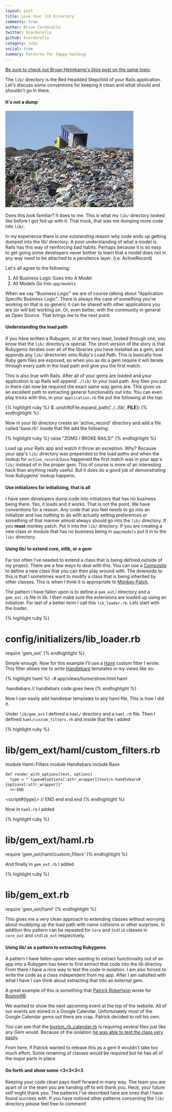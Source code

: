 ```yaml
---
layout: post
title: Love Your lib Directory
comments: true
author: Brian Cardarella
twitter: bcardarella
github: bcardarella
category: ruby
social: true
summary: Patterns for happy hacking
---
```


[Be sure to check out Bryan Helmkamp's blog post on the same topic](http://blog.codeclimate.com/blog/2012/02/07/what-code-goes-in-the-lib-directory)

The `lib/` directory is the Red Headded Stepchild of your Rails
application. Let's discuss some conventions for keeping it clean and
what should and shouldn't go in there.

#### It's not a dump ####

![Dump](/images/dump.jpg)

Does this look familiar? It does to me. This is what my `lib/` directory
looked like before I got fed up with it. That truck, that was me dumping more
code into `lib/`.

In my experience there is one outstanding reason why code ends up
getting dumped into the lib/ directory: A poor understanding of what a
model is. Rails has this way of reinforcing bad habits. Perhaps because
it is so easy to get going some developers never bother to learn that a
model does not in any way need to be attached to a persitence layer.
(i.e. ActiveRecord)

Let's all agree to the following:

1. All Business Logic Goes Into A Model
2. All Models Go Into `app/models`

When we say "Business Logic" we are of course talking about "Application
Specific Business Logic". There is always the case of something you're
working on that is so generic it can be shared with other applications
you are (or will be) working on. Or, even better, with the community in
general as Open Source. That brings me to the next point.

#### Understanding the load path ####

If you have written a Rubygem, or at the very least, looked through one,
you know that the `lib/` directory is special. The short version of the
story is that Rubygems iterates over all of the libraries you have
installed as a gem, and appends any `lib/` directories onto Ruby's Load
Path. This is basically how Ruby gem files are exposed, so when you as
do a gem require it will iterate through every path in the load path and
give you the first match.

This is also true with Rails. After all of your gems are loaded and your
application is up Rails will append `./lib/` to your load path. Any
files you put in there can now be required the exact same way gems are.
This gives us an excellent path to extracting general functionality out
into. You can even play tricks with this, in your `application.rb` file
put the following at the top:

{% highlight ruby %}
$:.unshift(File.expand_path('../../lib', __FILE__))
{% endhighlight %}

Now in your lib directory create an 'active_record' directory and add a
file called 'base.rb'. Inside that file add the following:

{% highlight ruby %}
raise "ZOMG I BROKE RAILS!"
{% endhighlight %}

Load up your Rails app and watch it throw an exception. Why? Because
your app's `lib/` directory was prepended to the load paths and when the
lookup for `active_record/base` happened the first match was in your
app's `lib/` instead of in the proper gem. This of course is more of an interesting hack than anything really
useful. But it does do a good job of demonstrating how Rubygems' lookup
happens.

#### Use initializers for initializing, that is all ####

I have seen developers dump code into initializers that has no business
being there. Yes, it loads and it works. That is not the point. We have
conventions for a reason. Any code that you feel needs to go into an
initializer and has nothing to do with actually setting preferences or
something of that manner almost always should go into the `lib/`
directory. If you **must** monkey patch. Put it into the `lib/`
directory. If you are creating a new class or module that has no
business being in `app/models` put it in to the `lib/` directory.

#### Using lib/ to extend core, stlib, or a gem ####

Far too often I've needed to extend a class that is being defined
outside of my project. There are a few ways to deal with this. You can
use a [Composite](http://en.wikipedia.org/wiki/Composite_pattern) to
define a new class that you can then play around with. The downside to
this is that I sometimes want to modify a class that is being inherited
by other classes. This is when I think it is appropriate to [Monkey
Patch](http://en.wikipedia.org/wiki/Monkey_patch).

The pattern I have fallen upon is to define a `gem_ext/` directory and a
`gem_ext.rb` file in lib. I then make sure the extensions are loaded up
using an initializer. For last of a better term I call this
`lib_loader.rb`. Lets start with the loader.

{% highlight ruby %}
# config/initializers/lib_loader.rb

require 'gem_ext'
{% endhighlight %}

Simple enough. Now for this example I'll use a [Haml](http://haml-lang.com/) custom filter I wrote.
This filter allows me to write [Handlebars](http://handlebarsjs.com)
templates in my views like so:

{% highlight haml %}
-# app/views/home/show.html.haml

:handlebars
  // handlebars code goes here
{% endhighlight %}

Now I can easily add handlebar templates to any haml file. This is how I
did it.

Under `lib/gem_ext` I defined a `haml/` directory and a `haml.rb` file. Then I defined `haml/custom_filters.rb` and inside that file
I added

{% highlight ruby %}
# lib/gem_ext/haml/custom_filters.rb

module Haml::Filters
  module Handlebars
    include Base

    def render_with_options(text, options)
      type = " type=#{options[:attr_wrapper]}text/x-handlebars#{options[:attr_wrapper]}"
      <<-END
<script#{type}>
//<![CDATA[
  #{text.rstrip.gsub("\n", "\n    ")}
//]]>
</script>
      END
    end
  end
end
{% endhighlight %}

Now in `haml.rb` I added

{% highlight ruby %}
# lib/gem_ext/haml.rb

require 'gem_ext/haml/custom_filters'
{% endhighlight %}

And finally in `gem_ext.rb` I added

{% highlight ruby %}
# lib/gem_ext.rb

require 'gem_ext/haml'
{% endhighlight %}

This gives me a very clean approach to extending classes without
worrying about muddying up the load path with name collisions or other
surprises. In addition this pattern can
be repeated for `Core` and `Stdlib` classes in `core_ext` and `stdlib_ext`
respectively.

#### Using lib/ as a pattern to extracting Rubygems ####

A pattern I have fallen upon when wanting to extract functionality out
of an app into a Rubygem has been to first extract that code into the
lib directoy. From there I have a nice way to test the code in
isolation. I am also forced to write the code as a class independent
from my app. After I am satisfied with what I have I can think about
extracting that into an external gem.

A great example of this is something that [Patrick Robertson](http://p-rob.me) wrote for
[BostonRB](http://bostonrb.org)

We wanted to show the next upcoming event at the top of the website. All
of our events are stored in a Google Calendar. Unfortunately most of the
Google Calendar gems out there are crap. Patrick decided to roll his
own.

You can see that the [boston_rb_calendar.rb](https://github.com/bostonrb/bostonrb/blob/master/lib/boston_rb_calendar.rb)
is requiring several files just like any Gem would. Because of the
isolation [he was able to test the class very easily](https://github.com/bostonrb/bostonrb/blob/master/spec/lib/boston_rb_calendar_spec.rb).

From here, if Patrick wanted to release this as a gem it wouldn't take
too much effort. Some renaming of classes would be required but he has
all of the major parts in place.

#### Go forth and show some <3<3<3<3 ####

Keeping your code clean pays itself forward in many way. The team you
are apart of or the team you are handing off to will thank you. Heck,
your future self might thank you. The patterns I've described here are
ones that I have found success with. If you have noticed other patterns
concerning the `lib/` directory please feel free to comment!
